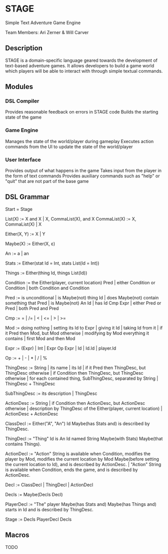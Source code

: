 # STAGE
Simple Text Adventure Game Engine

Team Members: Ari Zerner & Will Carver

## Description
STAGE is a domain-specific language geared towards the development of text-based adventure games.  It allows developers to build a game world which players will be able to interact with through simple textual commands.

## Modules
### DSL Compiler
Provides reasonable feedback on errors in STAGE code
Builds the starting state of the game
### Game Engine
Manages the state of the world/player during gameplay
Executes action commands from the UI to update the state of the world/player
### User Interface
Provides output of what happens in the game
Takes input from the player in the form of text commands
Provides auxiliary commands such as "help" or "quit" that are not part of the base game


## DSL Grammar
Start = Stage

List(X) := X and X | X, CommaList(X), and X
CommaList(X) := X, CommaList(X) | X

Either(X, Y) := X | Y

Maybe(X) := Either(X, ε)

An := a | an

Stats := Either(stat Id = Int, stats List(Id = Int))

Things := Either(thing Id, things List(Id))

Condition := the Either(player, current location) Pred | either Condition or Condition | both Condition and Condition

Pred := is unconditional | is Maybe(not) thing Id | does Maybe(not) contain something that Pred | is Maybe(not) An Id | has Id Cmp Expr | either Pred or Pred | both Pred and Pred

Cmp := = | /= | < | <= | > | >=

Mod := doing nothing | setting its Id to Expr | giving it Id | taking Id from it | if it Pred then Mod, but Mod otherwise | modifying by Mod everything it contains | first Mod and then Mod

Expr := (Expr) | Int | Expr Op Expr | Id | Id.Id | player.Id

Op := + | - | * | / | %

ThingDesc := String | its name | its Id | if it Pred then ThingDesc, but ThingDesc otherwise | if Condition then ThingDesc, but ThingDesc otherwise | for each contained thing, SubThingDesc, separated by String | ThingDesc + ThingDesc

SubThingDesc := its description | ThingDesc

ActionDesc := String | if Condition then ActionDesc, but ActionDesc otherwise | description by ThingDesc of the Either(player, current location) | ActionDesc + ActionDesc

ClassDecl := Either("A", "An") Id Maybe(has Stats and) is described by ThingDesc.

ThingDecl := "Thing" Id is An Id named String Maybe(with Stats) Maybe(that contains Things).

ActionDecl := "Action" String is available when Condition, modifies the player by Mod, modifies the current location by Mod Maybe(before setting the current location to Id), and is described by ActionDesc. | "Action" String is available when Condition, ends the game, and is described by ActionDesc.

Decl := ClassDecl | ThingDecl | ActionDecl

Decls := Maybe(Decls Decl)

PlayerDecl := "The" player Maybe(has Stats and) Maybe(has Things and) starts in Id and is described by ThingDesc.

Stage := Decls PlayerDecl Decls

## Macros
TODO

